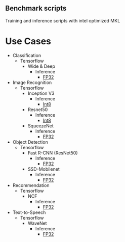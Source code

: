 ## Benchmark scripts ##

Training and inference scripts with intel optimized MKL

# Use Cases

* Classification
    * Tensorflow
        * Wide & Deep
            * Inference
                * [FP32](classification/tensorflow/wide_deep/README.md#fp32-inference-instructions)
* Image Recognition
    * Tensorflow
        * Inception V3
            * Inference
                * [Int8](image_recognition/tensorflow/inceptionv3/README.md#int8-inference-instructions)
        * Resnet50
            * Inference
                * [Int8](image_recognition/tensorflow/resnet50/README.md)
        * SqueezeNet
            * Inference
                * [FP32](image_recognition/tensorflow/squeezenet/README.md#fp32-inference-instructions)
* Object Detection
    * Tensorflow
        * Fast R-CNN (ResNet50)
            * Inference
                * [FP32](object_detection/tensorflow/fastrcnn/README.md#fp32-inference-instructions)
        * SSD-Mobilenet
            * Inference
                * [FP32](object_detection/tensorflow/ssd-mobilenet/README.md#fp32-inference-instructions)
* Recommendation
    * Tensorflow
        * NCF
            * Inference
                * [FP32](recommendation/tensorflow/ncf/README.md#fp32-inference-instructions)
* Text-to-Speech
    * Tensorflow
        * WaveNet
            * Inference
                * [FP32](text_to_speech/tensorfow/wavenet/README.md#fp32-inference-instructions)
